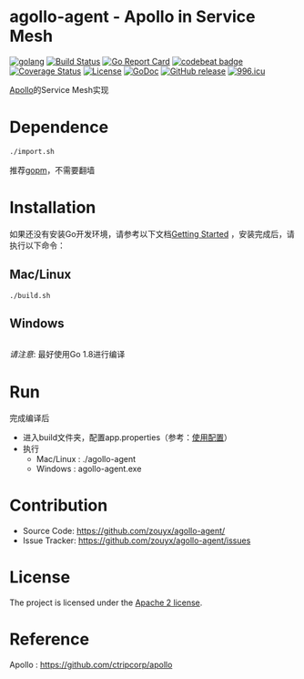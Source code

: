 agollo-agent - Apollo in Service Mesh
================

[![golang](https://img.shields.io/badge/Language-Go-green.svg?style=flat)](https://golang.org)
[![Build Status](https://travis-ci.org/zouyx/agollo-agent.svg?branch=master)](https://travis-ci.org/zouyx/agollo-agent)
[![Go Report Card](https://goreportcard.com/badge/github.com/zouyx/agollo-agent)](https://goreportcard.com/report/github.com/zouyx/agollo-agent)
[![codebeat badge](https://codebeat.co/badges/6908a8d0-8865-4a93-b3f0-504e267de6b4)](https://codebeat.co/projects/github-com-zouyx-agollo-agent-master)
[![Coverage Status](https://coveralls.io/repos/github/zouyx/agollo-agent/badge.svg?branch=master)](https://coveralls.io/github/zouyx/agollo-agent?branch=master)
[![License](https://img.shields.io/badge/License-Apache%202.0-blue.svg)](https://opensource.org/licenses/Apache-2.0)
[![GoDoc](http://godoc.org/github.com/zouyx/agollo-agent?status.svg)](http://godoc.org/github.com/zouyx/agollo-agent)
[![GitHub release](https://img.shields.io/github/release/zouyx/agollo-agent.svg)](https://github.com/zouyx/agollo-agent/releases)
[![996.icu](https://img.shields.io/badge/link-996.icu-red.svg)](https://996.icu)

[Apollo](https://github.com/ctripcorp/apollo)的Service Mesh实现

# Dependence

```bash
./import.sh
```

推荐[gopm](https://github.com/gpmgo/gopm)，不需要翻墙

# Installation

如果还没有安装Go开发环境，请参考以下文档[Getting Started](http://golang.org/doc/install.html) ，安装完成后，请执行以下命令：

## Mac/Linux

``` shell
./build.sh
```

## Windows

``` shell
```

*请注意*: 最好使用Go 1.8进行编译

# Run

完成编译后

- 进入build文件夹，配置app.properties（参考：[使用配置](https://github.com/zouyx/agollo/wiki/使用指南)）
- 执行
  - Mac/Linux : ./agollo-agent
  - Windows : agollo-agent.exe
  
# Contribution
  * Source Code: https://github.com/zouyx/agollo-agent/
  * Issue Tracker: https://github.com/zouyx/agollo-agent/issues

# License
The project is licensed under the [Apache 2 license](https://github.com/zouyx/agollo-agent/blob/master/LICENSE).

# Reference
Apollo : https://github.com/ctripcorp/apollo

